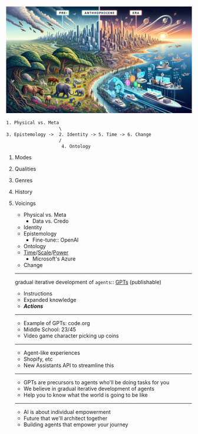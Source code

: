 ![](anthropocene.png)

```
1. Physical vs. Meta
                    \
3. Epistemology ->  2. Identity -> 5. Time -> 6. Change
                    /
                     4. Ontology
```

1. Modes
2. Qualities
3. Genres
4. History
5. Voicings
   - Physical vs. Meta
     - Data vs. Credo
   - Identity
   - Epistemology
     - Fine-tune:: OpenAI
   - Ontology
   - [Time](https://github.com/abikesa/openai/blob/main/anthropocene.png)/[Scale](https://www.youtube.com/watch?v=L_Guz73e6fw)/[Power](https://www.youtube.com/watch?v=U9mJuUkhUzk)
     - Microsoft's Azure
   - Change

   ---
   
   gradual iterative development of `agents`:: [GPTs](https://www.youtube.com/watch?v=U9mJuUkhUzk) (publishable)
   - Instructions
   - Expanded knowledge
   - ***Actions***
  
   ---

   - Example of GPTs: code.org
   - Middle School: 23/45
   - Video game character picking up coins

    ----

   - Agent-like experiences
   - Shopify, etc
   - New Assistants API to streamline this

    ---

   - GPTs are precursors to agents who'll be doing tasks for you
   - We believe in gradual iterative development of agents
   - Help you to know what the world is going to be like
  
   ---

   - AI is about individual empowerment
   - Future that we'll architect together
   - Building agents that empower your journey
